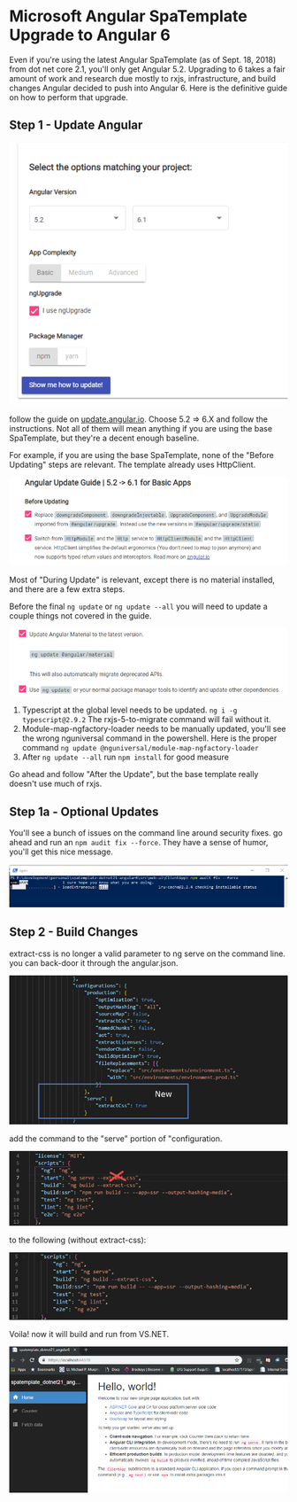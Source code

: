 # Microsoft Angular SpaTemplate Upgrade to Angular 6

Even if you're using the latest Angular SpaTemplate (as of Sept. 18, 2018) from dot net core 2.1, you'll only get Angular 5.2. Upgrading to 6 takes a fair amount of work and research due mostly to rxjs, infrastructure, and build changes Angular decided to push into Angular 6. Here is the definitive guide on how to perform that upgrade.

## Step 1 - Update Angular

![Update Angular IO](update_angular_io.png)

follow the guide on [update.angular.io](http://update.angular.io). Choose 5.2 => 6.X and follow the instructions. Not all of them will mean anything if you are using the base SpaTemplate, but they're a decent enough baseline.

For example, if you are using the base SpaTemplate, none of the "Before Updating" steps are relevant. The template already uses HttpClient.

![angular io before update](angular_io_before_update.png)

Most of "During Update" is relevant, except there is no material installed, and there are a few extra steps.

Before the final ```ng update``` or ```ng update --all``` you will need to update a couple things not covered in the guide.

![before angular update](before_angular_update.png)

1. Typescript at the global level needs to be updated. ```ng i -g typescript@2.9.2``` The rxjs-5-to-migrate command will fail without it.
2. Module-map-ngfactory-loader needs to be manually updated, you'll see the wrong nguniversal command in the powershell. Here is the proper command ```ng update @nguniversal/module-map-ngfactory-loader```
3. After ```ng update --all``` run ```npm install``` for good measure

Go ahead and follow "After the Update", but the base template really doesn't use much of rxjs.

## Step 1a - Optional Updates

You'll see a bunch of issues on the command line around security fixes. go ahead and run an ```npm audit fix --force```. They have a sense of humor, you'll get this nice message.

![npm lol](npm_lol.png)

## Step 2 - Build Changes

extract-css is no longer a valid parameter to ng serve on the command line. you can back-door it through the angular.json.

![angular_json_A6](angular_json_A6.png)

add the command to the "serve" portion of "configuration.

![angular A5 package json](package_json_a5_a6_upgrade.png)

to the following (without extract-css):

![angular a6 upgraded](package_json_a6_upgraded.png)

Voila! now it will build and run from VS.NET.

![VS Net Works](vs_net_runs_and_works.png)